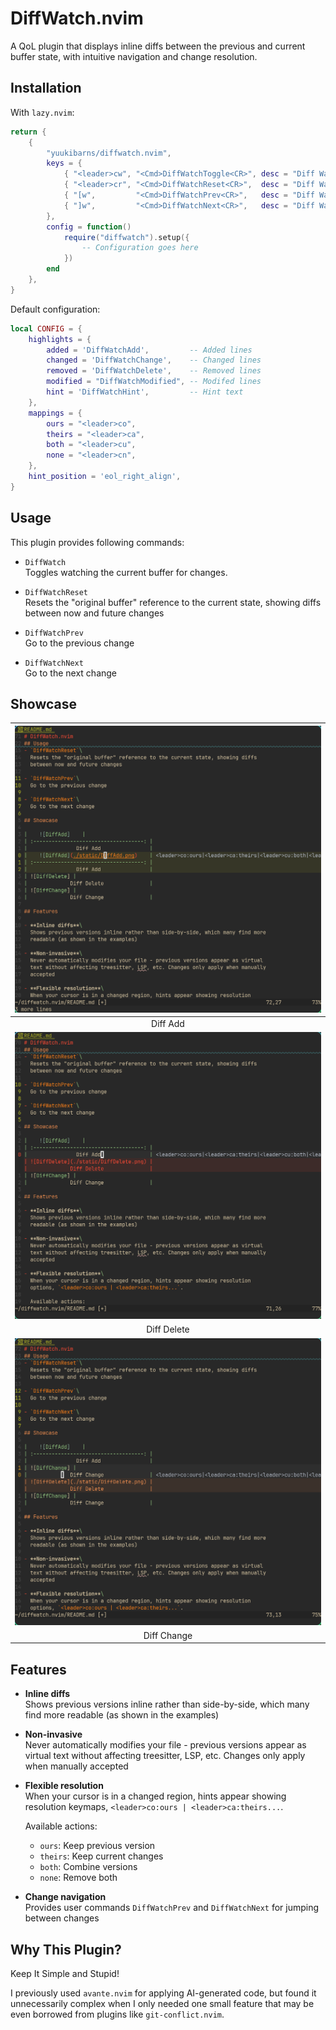 # DiffWatch.nvim

A QoL plugin that displays inline diffs between the previous and current buffer
state, with intuitive navigation and change resolution.

## Installation

With `lazy.nvim`:

```lua
return {
    {
        "yuukibarns/diffwatch.nvim",
        keys = {
            { "<leader>cw", "<Cmd>DiffWatchToggle<CR>", desc = "Diff Watch Toggle" },
            { "<leader>cr", "<Cmd>DiffWatchReset<CR>",  desc = "Diff Watch Reset" },
            { "[w",         "<Cmd>DiffWatchPrev<CR>",   desc = "Diff Watch Prev" },
            { "]w",         "<Cmd>DiffWatchNext<CR>",   desc = "Diff Watch Next" },
        },
        config = function()
            require("diffwatch").setup({
                -- Configuration goes here
            })
        end
    },
}
```

Default configuration:

```lua
local CONFIG = {
    highlights = {
        added = 'DiffWatchAdd',         -- Added lines
        changed = 'DiffWatchChange',    -- Changed lines
        removed = 'DiffWatchDelete',    -- Removed lines
        modified = "DiffWatchModified", -- Modifed lines
        hint = 'DiffWatchHint',         -- Hint text
    },
    mappings = {
        ours = "<leader>co",
        theirs = "<leader>ca",
        both = "<leader>cu",
        none = "<leader>cn",
    },
    hint_position = 'eol_right_align',
}
```

## Usage

This plugin provides following commands:

- `DiffWatch`\
  Toggles watching the current buffer for changes.

- `DiffWatchReset`\
  Resets the "original buffer" reference to the current state, showing diffs
  between now and future changes

- `DiffWatchPrev`\
  Go to the previous change

- `DiffWatchNext`\
  Go to the next change

## Showcase

|    ![DiffAdd](./static/DiffAdd.png)    |
| :------------------------------------: |
|                Diff Add                |
| ![DiffDelete](./static/DiffDelete.png) |
|              Diff Delete               |
| ![DiffChange](./static/DiffChange.png) |
|              Diff Change               |

## Features

- **Inline diffs**\
  Shows previous versions inline rather than side-by-side, which many find more
  readable (as shown in the examples)

- **Non-invasive**\
  Never automatically modifies your file - previous versions appear as virtual
  text without affecting treesitter, LSP, etc. Changes only apply when manually
  accepted

- **Flexible resolution**\
  When your cursor is in a changed region, hints appear showing resolution
  keymaps, `<leader>co:ours | <leader>ca:theirs...`.

  Available actions:
  - `ours`: Keep previous version
  - `theirs`: Keep current changes
  - `both`: Combine versions
  - `none`: Remove both

- **Change navigation**\
  Provides user commands `DiffWatchPrev` and `DiffWatchNext` for jumping between
  changes

## Why This Plugin?

Keep It Simple and Stupid!

I previously used `avante.nvim` for applying AI-generated code, but found it
unnecessarily complex when I only needed one small feature that may be even
borrowed from plugins like `git-conflict.nvim`.
